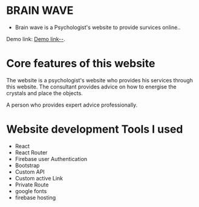 # BRAIN WAVE

- Brain wave is a Psychologist's website to provide survices online.. 


Demo link: [Demo link--](https://brain-wave-1a4d7.web.app/).



# Core features of this website 

The website is a psychologist's website who provides his services through this website. The consultant provides advice on how to energise the crystals and place the objects.  


A person who provides expert advice professionally.

# Website development Tools I used

- React 
- React Router
- Firebase user Authentication
- Bootstrap
- Custom API
- Custom active Link
- Private Route
- google fonts
- firebase hosting
